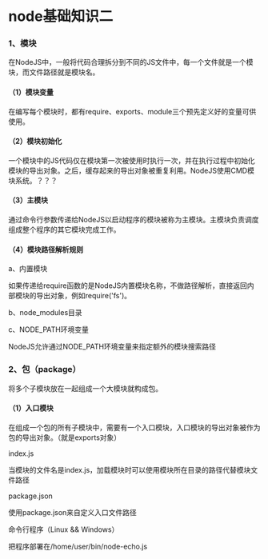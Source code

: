 # node基础知识二

### 1、模块
在NodeJS中，一般将代码合理拆分到不同的JS文件中，每一个文件就是一个模块，而文件路径就是模块名。

#### （1）模块变量
在编写每个模块时，都有require、exports、module三个预先定义好的变量可供使用。

#### （2）模块初始化
一个模块中的JS代码仅在模块第一次被使用时执行一次，并在执行过程中初始化模块的导出对象。之后，缓存起来的导出对象被重复利用。NodeJS使用CMD模块系统。？？？

#### （3）主模块
通过命令行参数传递给NodeJS以启动程序的模块被称为主模块。主模块负责调度组成整个程序的其它模块完成工作。

#### （4）模块路径解析规则

a、内置模块

如果传递给require函数的是NodeJS内置模块名称，不做路径解析，直接返回内部模块的导出对象，例如require('fs')。

b、node_modules目录

c、NODE_PATH环境变量

NodeJS允许通过NODE_PATH环境变量来指定额外的模块搜索路径


### 2、包（package）

将多个子模块放在一起组成一个大模块就构成包。

#### （1）入口模块
在组成一个包的所有子模块中，需要有一个入口模块，入口模块的导出对象被作为包的导出对象。（就是exports对象）

index.js

当模块的文件名是index.js，加载模块时可以使用模块所在目录的路径代替模块文件路径

package.json

使用package.json来自定义入口文件路径

命令行程序（Linux && Windows）

把程序部署在/home/user/bin/node-echo.js